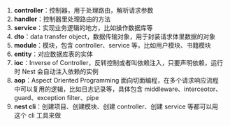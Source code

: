 1. **controller**：控制器，用于处理路由，解析请求参数
2. **handler**：控制器里处理路由的方法
3. **service**：实现业务逻辑的地方，比如操作数据库等
4. **dto**：data transfer object，数据传输对象，用于封装请求体里数据的对象
5. **module**：模块，包含 controller、service 等，比如用户模块、书籍模块
6. **entity**：对应数据库表的实体
7. **ioc**：Inverse of Controller，反转控制或者叫依赖注入，只要声明依赖，运行时 Nest 会自动注入依赖的实例
8. **aop**：Aspect Oriented Programming 面向切面编程，在多个请求响应流程中可以复用的逻辑，比如日志记录等，具体包含 middleware、interceotor、guard、exception filter、pipe
9. **nest cli**：创建项目、创建模块、创建 controller、创建 service 等都可以用这个 cli 工具来做